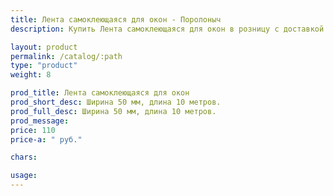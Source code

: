 ```yaml
---
title: Лента самоклеющаяся для окон - Поролоныч
description: Купить Лента самоклеющаяся для окон в розницу с доставкой по Москве.

layout: product
permalink: /catalog/:path
type: "product"
weight: 8

prod_title: Лента самоклеющаяся для окон
prod_short_desc: Ширина 50 мм, длина 10 метров.
prod_full_desc: Ширина 50 мм, длина 10 метров.
prod_message:
price: 110
price-a: " руб."

chars:

usage:
---
```


